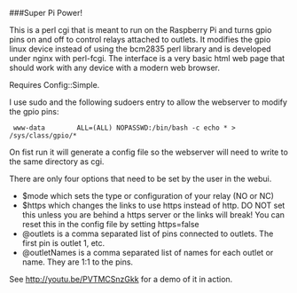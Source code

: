 ###Super Pi Power!

This is a perl cgi that is meant to run on the Raspberry Pi and turns gpio pins on and off to control relays attached to outlets. 
It modifies the gpio linux device instead of using the bcm2835 perl library and is developed under nginx with perl-fcgi.
The interface is a very basic html web page that should work with any device with a modern web browser. 

Requires Config::Simple.

I use sudo and the following sudoers entry to allow the webserver to modify the gpio pins:

     www-data        ALL=(ALL) NOPASSWD:/bin/bash -c echo * > /sys/class/gpio/*

On fist run it will generate a config file so the webserver will need to write to the same directory as cgi.

There are only four options that need to be set by the user in the webui.
* $mode which sets the type or configuration of your relay (NO or NC)
* $https which changes the links to use https instead of http. DO NOT set this unless you are behind a https server or the links will break! You can reset this in the config file by setting https=false
* @outlets is a comma separated list of pins connected to outlets. The first pin is outlet 1, etc. 
* @outletNames is a comma separated list of names for each outlet or name. They are 1:1 to the pins. 


See http://youtu.be/PVTMCSnzGkk for a demo of it in action. 
